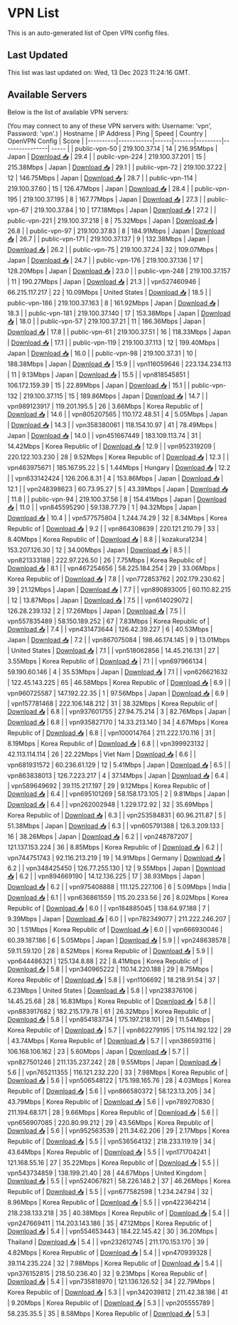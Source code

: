 # VPN List

This is an auto-generated list of Open VPN config files.

## Last Updated

This list was last updated on: Wed, 13 Dec 2023 11:24:16 GMT.

## Available Servers

Below is the list of available VPN servers:

(You may connect to any of these VPN servers with: Username: 'vpn', Password: 'vpn'.)
| Hostname | IP Address | Ping | Speed | Country | OpenVPN Config | Score |
|----------|------------|------|-------|---------|----------------| ----- |
| public-vpn-50 | 219.100.37.14 | 14 | 216.95Mbps | Japan | [Download 📥](./configs/server_0_JP.ovpn) | 29.4 |
| public-vpn-224 | 219.100.37.201 | 15 | 215.38Mbps | Japan | [Download 📥](./configs/server_1_JP.ovpn) | 29.1 |
| public-vpn-72 | 219.100.37.22 | 12 | 146.75Mbps | Japan | [Download 📥](./configs/server_2_JP.ovpn) | 28.7 |
| public-vpn-114 | 219.100.37.60 | 15 | 126.47Mbps | Japan | [Download 📥](./configs/server_3_JP.ovpn) | 28.4 |
| public-vpn-195 | 219.100.37.195 | 8 | 167.77Mbps | Japan | [Download 📥](./configs/server_4_JP.ovpn) | 27.3 |
| public-vpn-67 | 219.100.37.84 | 10 | 177.18Mbps | Japan | [Download 📥](./configs/server_5_JP.ovpn) | 27.2 |
| public-vpn-221 | 219.100.37.218 | 8 | 75.32Mbps | Japan | [Download 📥](./configs/server_6_JP.ovpn) | 26.8 |
| public-vpn-97 | 219.100.37.83 | 8 | 184.91Mbps | Japan | [Download 📥](./configs/server_7_JP.ovpn) | 26.7 |
| public-vpn-171 | 219.100.37.137 | 9 | 132.38Mbps | Japan | [Download 📥](./configs/server_8_JP.ovpn) | 26.2 |
| public-vpn-75 | 219.100.37.24 | 32 | 109.07Mbps | Japan | [Download 📥](./configs/server_9_JP.ovpn) | 24.7 |
| public-vpn-176 | 219.100.37.136 | 17 | 128.20Mbps | Japan | [Download 📥](./configs/server_10_JP.ovpn) | 23.0 |
| public-vpn-248 | 219.100.37.157 | 11 | 190.27Mbps | Japan | [Download 📥](./configs/server_11_JP.ovpn) | 21.3 |
| vpn527460946 | 66.215.117.217 | 22 | 10.09Mbps | United States | [Download 📥](./configs/server_12_US.ovpn) | 18.5 |
| public-vpn-186 | 219.100.37.163 | 8 | 161.92Mbps | Japan | [Download 📥](./configs/server_13_JP.ovpn) | 18.3 |
| public-vpn-181 | 219.100.37.140 | 17 | 153.38Mbps | Japan | [Download 📥](./configs/server_14_JP.ovpn) | 18.0 |
| public-vpn-57 | 219.100.37.21 | 11 | 186.36Mbps | Japan | [Download 📥](./configs/server_15_JP.ovpn) | 17.8 |
| public-vpn-61 | 219.100.37.51 | 16 | 118.33Mbps | Japan | [Download 📥](./configs/server_16_JP.ovpn) | 17.1 |
| public-vpn-119 | 219.100.37.113 | 12 | 199.40Mbps | Japan | [Download 📥](./configs/server_17_JP.ovpn) | 16.0 |
| public-vpn-98 | 219.100.37.31 | 10 | 188.38Mbps | Japan | [Download 📥](./configs/server_18_JP.ovpn) | 15.9 |
| vpn116059646 | 223.134.234.113 | 11 | 9.13Mbps | Japan | [Download 📥](./configs/server_19_JP.ovpn) | 15.5 |
| vpn818545851 | 106.172.159.39 | 15 | 22.89Mbps | Japan | [Download 📥](./configs/server_20_JP.ovpn) | 15.1 |
| public-vpn-132 | 219.100.37.115 | 15 | 189.86Mbps | Japan | [Download 📥](./configs/server_21_JP.ovpn) | 14.7 |
| vpn989123917 | 119.201.195.5 | 26 | 3.66Mbps | Korea Republic of | [Download 📥](./configs/server_22_KR.ovpn) | 14.6 |
| vpn805207565 | 110.172.48.51 | 4 | 5.05Mbps | Japan | [Download 📥](./configs/server_23_JP.ovpn) | 14.3 |
| vpn358380061 | 118.154.10.97 | 41 | 78.49Mbps | Japan | [Download 📥](./configs/server_24_JP.ovpn) | 14.0 |
| vpn451667449 | 183.109.113.74 | 31 | 14.42Mbps | Korea Republic of | [Download 📥](./configs/server_25_KR.ovpn) | 12.9 |
| vpn952319209 | 220.122.103.230 | 28 | 9.52Mbps | Korea Republic of | [Download 📥](./configs/server_26_KR.ovpn) | 12.3 |
| vpn463975671 | 185.167.95.22 | 5 | 1.44Mbps | Hungary | [Download 📥](./configs/server_27_HU.ovpn) | 12.2 |
| vpn633142424 | 126.206.8.31 | 4 | 153.86Mbps | Japan | [Download 📥](./configs/server_28_JP.ovpn) | 12.1 |
| vpn248398623 | 60.73.95.27 | 5 | 43.39Mbps | Japan | [Download 📥](./configs/server_29_JP.ovpn) | 11.8 |
| public-vpn-94 | 219.100.37.56 | 8 | 154.41Mbps | Japan | [Download 📥](./configs/server_30_JP.ovpn) | 11.0 |
| vpn845595290 | 59.138.77.79 | 1 | 94.32Mbps | Japan | [Download 📥](./configs/server_31_JP.ovpn) | 10.4 |
| vpn577575804 | 1.244.74.29 | 32 | 8.34Mbps | Korea Republic of | [Download 📥](./configs/server_32_KR.ovpn) | 9.2 |
| vpn864308639 | 220.121.210.79 | 33 | 8.40Mbps | Korea Republic of | [Download 📥](./configs/server_33_KR.ovpn) | 8.8 |
| kozakura1234 | 153.207.126.30 | 12 | 34.00Mbps | Japan | [Download 📥](./configs/server_34_JP.ovpn) | 8.5 |
| vpn821333188 | 222.97.226.50 | 26 | 7.75Mbps | Korea Republic of | [Download 📥](./configs/server_35_KR.ovpn) | 8.1 |
| vpn467254656 | 58.225.184.254 | 29 | 33.06Mbps | Korea Republic of | [Download 📥](./configs/server_36_KR.ovpn) | 7.8 |
| vpn772853762 | 202.179.230.62 | 39 | 21.12Mbps | Japan | [Download 📥](./configs/server_37_JP.ovpn) | 7.7 |
| vpn890893005 | 60.110.82.215 | 12 | 13.87Mbps | Japan | [Download 📥](./configs/server_38_JP.ovpn) | 7.5 |
| vpn614029072 | 126.28.239.132 | 2 | 17.26Mbps | Japan | [Download 📥](./configs/server_39_JP.ovpn) | 7.5 |
| vpn557835489 | 58.150.189.252 | 67 | 7.83Mbps | Korea Republic of | [Download 📥](./configs/server_40_KR.ovpn) | 7.4 |
| vpn431473644 | 126.42.39.227 | 6 | 40.53Mbps | Japan | [Download 📥](./configs/server_41_JP.ovpn) | 7.2 |
| vpn867075084 | 198.46.174.145 | 9 | 13.01Mbps | United States | [Download 📥](./configs/server_42_US.ovpn) | 7.1 |
| vpn518062856 | 14.45.216.131 | 27 | 3.55Mbps | Korea Republic of | [Download 📥](./configs/server_43_KR.ovpn) | 7.1 |
| vpn697966134 | 59.190.60.146 | 4 | 35.53Mbps | Japan | [Download 📥](./configs/server_44_JP.ovpn) | 7.1 |
| vpn626621632 | 122.45.143.225 | 65 | 46.58Mbps | Korea Republic of | [Download 📥](./configs/server_45_KR.ovpn) | 6.9 |
| vpn960725587 | 147.192.22.35 | 1 | 97.56Mbps | Japan | [Download 📥](./configs/server_46_JP.ovpn) | 6.9 |
| vpn157781468 | 222.106.148.212 | 31 | 38.32Mbps | Korea Republic of | [Download 📥](./configs/server_47_KR.ovpn) | 6.8 |
| vpn937601755 | 27.94.75.214 | 3 | 82.76Mbps | Japan | [Download 📥](./configs/server_48_JP.ovpn) | 6.8 |
| vpn935827170 | 14.33.213.140 | 34 | 4.67Mbps | Korea Republic of | [Download 📥](./configs/server_49_KR.ovpn) | 6.8 |
| vpn100014764 | 211.222.170.116 | 31 | 8.19Mbps | Korea Republic of | [Download 📥](./configs/server_50_KR.ovpn) | 6.8 |
| vpn399923132 | 42.113.114.114 | 26 | 22.22Mbps | Viet Nam | [Download 📥](./configs/server_51_VN.ovpn) | 6.6 |
| vpn681931572 | 60.236.61.129 | 12 | 5.41Mbps | Japan | [Download 📥](./configs/server_52_JP.ovpn) | 6.5 |
| vpn863838013 | 126.7.223.217 | 4 | 37.14Mbps | Japan | [Download 📥](./configs/server_53_JP.ovpn) | 6.4 |
| vpn589649692 | 39.115.217.197 | 29 | 9.12Mbps | Korea Republic of | [Download 📥](./configs/server_54_KR.ovpn) | 6.4 |
| vpn695101269 | 58.158.173.105 | 2 | 9.81Mbps | Japan | [Download 📥](./configs/server_55_JP.ovpn) | 6.4 |
| vpn262002948 | 1.229.172.92 | 32 | 35.69Mbps | Korea Republic of | [Download 📥](./configs/server_56_KR.ovpn) | 6.3 |
| vpn253584831 | 60.96.211.87 | 5 | 51.38Mbps | Japan | [Download 📥](./configs/server_57_JP.ovpn) | 6.3 |
| vpn605791388 | 126.3.209.133 | 16 | 38.26Mbps | Japan | [Download 📥](./configs/server_58_JP.ovpn) | 6.2 |
| vpn248787207 | 121.137.153.224 | 36 | 8.85Mbps | Korea Republic of | [Download 📥](./configs/server_59_KR.ovpn) | 6.2 |
| vpn744751743 | 92.116.213.219 | 19 | 14.91Mbps | Germany | [Download 📥](./configs/server_60_DE.ovpn) | 6.2 |
| vpn348425450 | 126.77.255.130 | 12 | 9.55Mbps | Japan | [Download 📥](./configs/server_61_JP.ovpn) | 6.2 |
| vpn894669190 | 14.12.136.225 | 17 | 38.93Mbps | Japan | [Download 📥](./configs/server_62_JP.ovpn) | 6.2 |
| vpn975408888 | 111.125.227.106 | 6 | 5.09Mbps | India | [Download 📥](./configs/server_63_IN.ovpn) | 6.1 |
| vpn636861559 | 115.20.233.56 | 26 | 8.02Mbps | Korea Republic of | [Download 📥](./configs/server_64_KR.ovpn) | 6.0 |
| vpn184885045 | 138.64.97.188 | 7 | 9.39Mbps | Japan | [Download 📥](./configs/server_65_JP.ovpn) | 6.0 |
| vpn782349077 | 211.222.246.207 | 30 | 1.51Mbps | Korea Republic of | [Download 📥](./configs/server_66_KR.ovpn) | 6.0 |
| vpn666930046 | 60.39.187.186 | 6 | 5.05Mbps | Japan | [Download 📥](./configs/server_67_JP.ovpn) | 5.9 |
| vpn248638578 | 59.11.59.120 | 28 | 8.52Mbps | Korea Republic of | [Download 📥](./configs/server_68_KR.ovpn) | 5.9 |
| vpn644486321 | 125.134.8.88 | 22 | 8.41Mbps | Korea Republic of | [Download 📥](./configs/server_69_KR.ovpn) | 5.8 |
| vpn340965222 | 110.14.220.188 | 29 | 8.75Mbps | Korea Republic of | [Download 📥](./configs/server_70_KR.ovpn) | 5.8 |
| vpn1106692 | 18.218.91.54 | 37 | 6.23Mbps | United States | [Download 📥](./configs/server_71_US.ovpn) | 5.8 |
| vpn238376106 | 14.45.25.68 | 28 | 16.83Mbps | Korea Republic of | [Download 📥](./configs/server_72_KR.ovpn) | 5.8 |
| vpn883917682 | 182.215.179.78 | 61 | 26.32Mbps | Korea Republic of | [Download 📥](./configs/server_73_KR.ovpn) | 5.8 |
| vpn854183734 | 175.197.218.101 | 29 | 11.54Mbps | Korea Republic of | [Download 📥](./configs/server_74_KR.ovpn) | 5.7 |
| vpn862279195 | 175.114.192.122 | 29 | 43.74Mbps | Korea Republic of | [Download 📥](./configs/server_75_KR.ovpn) | 5.7 |
| vpn386593116 | 106.168.106.162 | 23 | 5.60Mbps | Japan | [Download 📥](./configs/server_76_JP.ovpn) | 5.7 |
| vpn827501246 | 211.135.237.242 | 28 | 9.55Mbps | Japan | [Download 📥](./configs/server_77_JP.ovpn) | 5.6 |
| vpn765211355 | 116.121.232.220 | 33 | 7.98Mbps | Korea Republic of | [Download 📥](./configs/server_78_KR.ovpn) | 5.6 |
| vpn506548122 | 175.198.165.76 | 28 | 4.03Mbps | Korea Republic of | [Download 📥](./configs/server_79_KR.ovpn) | 5.6 |
| vpn866580372 | 58.123.13.205 | 34 | 43.79Mbps | Korea Republic of | [Download 📥](./configs/server_80_KR.ovpn) | 5.6 |
| vpn789270830 | 211.194.68.171 | 28 | 9.66Mbps | Korea Republic of | [Download 📥](./configs/server_81_KR.ovpn) | 5.6 |
| vpn656907085 | 220.80.99.212 | 29 | 43.56Mbps | Korea Republic of | [Download 📥](./configs/server_82_KR.ovpn) | 5.6 |
| vpn952563539 | 211.34.62.206 | 29 | 2.17Mbps | Korea Republic of | [Download 📥](./configs/server_83_KR.ovpn) | 5.5 |
| vpn536564132 | 218.233.119.19 | 34 | 43.64Mbps | Korea Republic of | [Download 📥](./configs/server_84_KR.ovpn) | 5.5 |
| vpn171704241 | 121.168.55.16 | 27 | 35.22Mbps | Korea Republic of | [Download 📥](./configs/server_85_KR.ovpn) | 5.5 |
| vpn543734859 | 138.199.21.40 | 28 | 44.67Mbps | United Kingdom | [Download 📥](./configs/server_86_GB.ovpn) | 5.5 |
| vpn524067821 | 58.226.148.2 | 37 | 46.26Mbps | Korea Republic of | [Download 📥](./configs/server_87_KR.ovpn) | 5.5 |
| vpn677582598 | 1.234.247.94 | 32 | 8.96Mbps | Korea Republic of | [Download 📥](./configs/server_88_KR.ovpn) | 5.5 |
| vpn422364214 | 218.238.133.218 | 35 | 40.38Mbps | Korea Republic of | [Download 📥](./configs/server_89_KR.ovpn) | 5.4 |
| vpn247669411 | 114.203.143.186 | 35 | 47.12Mbps | Korea Republic of | [Download 📥](./configs/server_90_KR.ovpn) | 5.4 |
| vpn554653443 | 184.22.145.42 | 30 | 36.20Mbps | Thailand | [Download 📥](./configs/server_91_TH.ovpn) | 5.4 |
| vpn232612745 | 211.170.153.170 | 39 | 4.82Mbps | Korea Republic of | [Download 📥](./configs/server_92_KR.ovpn) | 5.4 |
| vpn470939328 | 39.114.235.224 | 32 | 7.98Mbps | Korea Republic of | [Download 📥](./configs/server_93_KR.ovpn) | 5.4 |
| vpn376152815 | 218.50.236.40 | 32 | 9.23Mbps | Korea Republic of | [Download 📥](./configs/server_94_KR.ovpn) | 5.4 |
| vpn735818970 | 121.136.126.52 | 34 | 22.79Mbps | Korea Republic of | [Download 📥](./configs/server_95_KR.ovpn) | 5.3 |
| vpn342039812 | 211.42.38.186 | 41 | 9.20Mbps | Korea Republic of | [Download 📥](./configs/server_96_KR.ovpn) | 5.3 |
| vpn205555789 | 58.235.35.5 | 35 | 8.58Mbps | Korea Republic of | [Download 📥](./configs/server_97_KR.ovpn) | 5.3 |
